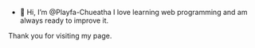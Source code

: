 - 👋 Hi, I’m @Playfa-Chueatha
I love learning web programming and am always ready to improve it.

Thank you for visiting my page.
